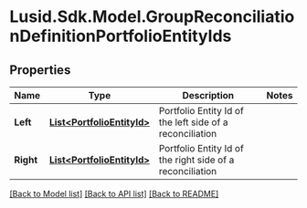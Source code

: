 # Lusid.Sdk.Model.GroupReconciliationDefinitionPortfolioEntityIds

## Properties

Name | Type | Description | Notes
------------ | ------------- | ------------- | -------------
**Left** | [**List&lt;PortfolioEntityId&gt;**](PortfolioEntityId.md) | Portfolio Entity Id of the left side of a reconciliation | 
**Right** | [**List&lt;PortfolioEntityId&gt;**](PortfolioEntityId.md) | Portfolio Entity Id of the right side of a reconciliation | 

[[Back to Model list]](../README.md#documentation-for-models) [[Back to API list]](../README.md#documentation-for-api-endpoints) [[Back to README]](../README.md)

